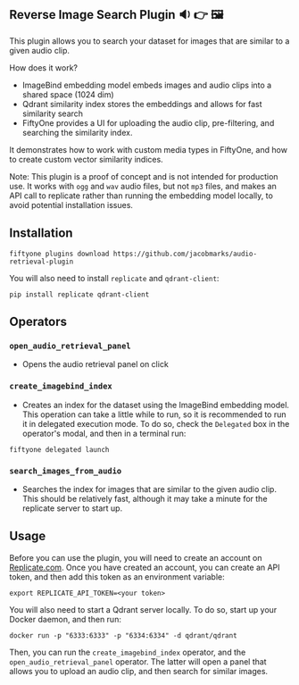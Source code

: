 ## Reverse Image Search Plugin 🔉 👉 🖼️

This plugin allows you to search your dataset for images that are similar to a
given audio clip.

How does it work?

- ImageBind embedding model embeds images and audio clips into a shared space (1024 dim)
- Qdrant similarity index stores the embeddings and allows for fast similarity search
- FiftyOne provides a UI for uploading the audio clip, pre-filtering, and searching the similarity index.

It demonstrates how to work with custom media types in FiftyOne, and how to create custom vector similarity indices.

Note: This plugin is a proof of concept and is not intended for production use.
It works with `ogg` and `wav` audio files, but not `mp3` files, and makes an API
call to replicate rather than running the embedding model locally, to avoid
potential installation issues.

## Installation

```shell
fiftyone plugins download https://github.com/jacobmarks/audio-retrieval-plugin
```

You will also need to install `replicate` and `qdrant-client`:

```shell
pip install replicate qdrant-client
```

## Operators

### `open_audio_retrieval_panel`

- Opens the audio retrieval panel on click

### `create_imagebind_index`

- Creates an index for the dataset using the ImageBind embedding model. This
  operation can take a little while to run, so it is recommended to run it in
  delegated execution mode. To do so, check the `Delegated` box in the operator's
  modal, and then in a terminal run:

```shell
fiftyone delegated launch
```

### `search_images_from_audio`

- Searches the index for images that are similar to the given audio clip. This
  should be relatively fast, although it may take a minute for the replicate
  server to start up.

## Usage

Before you can use the plugin, you will need to create an account on
[Replicate.com](https://replicate.com/). Once you have created an account, you
can create an API token, and then add this token as an environment variable:

```shell
export REPLICATE_API_TOKEN=<your token>
```

You will also need to start a Qdrant server locally. To do so, start up your
Docker daemon, and then run:

```shell
docker run -p "6333:6333" -p "6334:6334" -d qdrant/qdrant
```

Then, you can run the `create_imagebind_index` operator, and the
`open_audio_retrieval_panel` operator. The latter will open a panel that allows
you to upload an audio clip, and then search for similar images.
